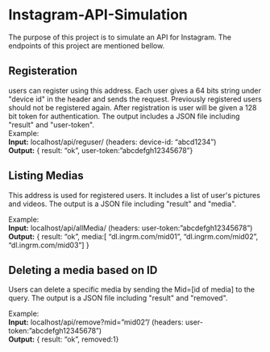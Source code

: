 # Instagram-API-Simulation
  The purpose of this project is to simulate an API for Instagram. The endpoints of this project are mentioned bellow.

## Registeration 
  users can register using this address. Each user gives a 64 bits string under "device id" in the header and sends the request. Previously registered users should not be registered again. After registration is user will be given a 128 bit token for authentication.
  The output includes a JSON file including "result" and "user-token".
 <br />
 Example:<br />
    **Input:** localhost/api/reguser/ (headers: device-id: “abcd1234”)<br />
    **Output:** { result: “ok”, user-token:”abcdefgh12345678”}
  <br />
## Listing Medias
  This address is used for registered users. It includes a list of user's pictures and videos.
  The output is a JSON file including "result" and "media".
  
  Example:<br />
    **Input:** localhost/api/allMedia/ (headers: user-token:”abcdefgh12345678”)<br />
    **Output:** { result: “ok”, media:[ “dl.ingrm.com/mid01”, “dl.ingrm.com/mid02”, “dl.ingrm.com/mid03”] }
    <br />
## Deleting a media based on ID
  Users can delete a specific media by sending the Mid=[id of media] to the query.
    The output is a JSON file including "result" and "removed".
    
  Example:<br />
    **Input:** localhost/api/remove?mid=”mid02”/ (headers: user-token:”abcdefgh12345678”) <br />
    **Output:** { result: “ok”, removed:1}

